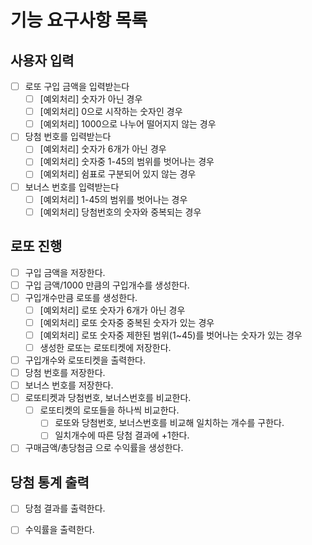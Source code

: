 # 기능 요구사항 목록

## 사용자 입력

- [ ] 로또 구입 금액을 입력받는다
    - [ ] [예외처리] 숫자가 아닌 경우
    - [ ] [예외처리] 0으로 시작하는 숫자인 경우
    - [ ] [예외처리] 1000으로 나누어 떨어지지 않는 경우

- [ ] 당첨 번호를 입력받는다
    - [ ] [예외처리] 숫자가 6개가 아닌 경우
    - [ ] [예외처리] 숫자중 1-45의 범위를 벗어나는 경우
    - [ ] [예외처리] 쉼표로 구분되어 있지 않는 경우

- [ ] 보너스 번호를 입력받는다
    - [ ] [예외처리] 1-45의 범위를 벗어나는 경우
    - [ ] [예외처리] 당첨번호의 숫자와 중복되는 경우

## 로또 진행

- [ ] 구입 금액을 저장한다.
- [ ] 구입 금액/1000 만큼의 구입개수를 생성한다.
- [ ] 구입개수만큼 로또를 생성한다.
    - [ ] [예외처리] 로또 숫자가 6개가 아닌 경우
    - [ ] [예외처리] 로또 숫자중 중복된 숫자가 있는 경우
    - [ ] [예외처리] 로또 숫자중 제한된 범위(1~45)를 벗어나는 숫자가 있는 경우
    - [ ] 생성한 로또는 로또티켓에 저장한다.
- [ ] 구입개수와 로또티켓을 출력한다.
- [ ] 당첨 번호를 저장한다.
- [ ] 보너스 번호를 저장한다.
- [ ] 로또티켓과 당첨번호, 보너스번호를 비교한다.
    - [ ] 로또티켓의 로또들을 하나씩 비교한다.
        - [ ] 로또와 당첨번호, 보너스번호를 비교해 일치하는 개수를 구한다.
        - [ ] 일치개수에 따른 당첨 결과에 +1한다.
- [ ] 구매금액/총당첨금 으로 수익률을 생성한다.

## 당첨 통계 출력

- [ ] 당첨 결과를 출력한다.
- [ ] 수익률을 출력한다.

